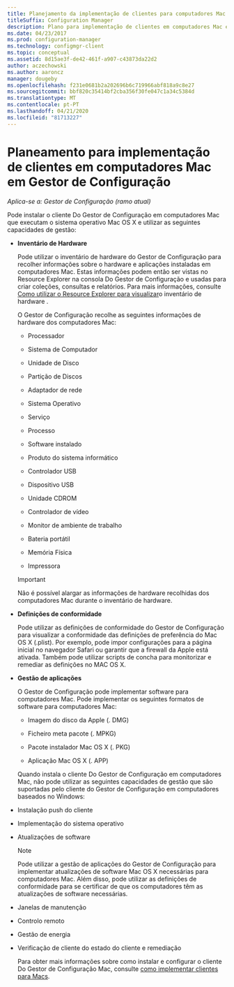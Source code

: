 ```yaml
---
title: Planejamento da implementação de clientes para computadores Mac
titleSuffix: Configuration Manager
description: Plano para implementação de clientes em computadores Mac em Gestor de Configuração.
ms.date: 04/23/2017
ms.prod: configuration-manager
ms.technology: configmgr-client
ms.topic: conceptual
ms.assetid: 8d15ae3f-de42-461f-a907-c43873da22d2
author: aczechowski
ms.author: aaroncz
manager: dougeby
ms.openlocfilehash: f231e0681b2a202696b6c719966abf818a9c8e27
ms.sourcegitcommit: bbf820c35414bf2cba356f30fe047c1a34c5384d
ms.translationtype: MT
ms.contentlocale: pt-PT
ms.lasthandoff: 04/21/2020
ms.locfileid: "81713227"
---
```

# <a name="planning-for-client-deployment-to-mac-computers-in-configuration-manager"></a>Planeamento para implementação de clientes em computadores Mac em Gestor de Configuração

*Aplica-se a: Gestor de Configuração (ramo atual)*

Pode instalar o cliente Do Gestor de Configuração em computadores Mac que executam o sistema operativo Mac OS X e utilizar as seguintes capacidades de gestão:  

- **Inventário de Hardware**  

   Pode utilizar o inventário de hardware do Gestor de Configuração para recolher informações sobre o hardware e aplicações instaladas em computadores Mac. Estas informações podem então ser vistas no Resource Explorer na consola Do Gestor de Configuração e usadas para criar coleções, consultas e relatórios. Para mais informações, consulte [Como utilizar o Resource Explorer para visualizar](../../../../core/clients/manage/inventory/use-resource-explorer-to-view-hardware-inventory.md)o inventário de hardware .  

   O Gestor de Configuração recolhe as seguintes informações de hardware dos computadores Mac:  

  -   Processador  

  -   Sistema de Computador  

  -   Unidade de Disco  

  -   Partição de Discos  

  -   Adaptador de rede  

  -   Sistema Operativo  

  -   Serviço  

  -   Processo  

  -   Software instalado  

  -   Produto do sistema informático  

  -   Controlador USB  

  -   Dispositivo USB  

  -   Unidade CDROM  

  -   Controlador de vídeo  

  -   Monitor de ambiente de trabalho  

  -   Bateria portátil  

  -   Memória Física  

  -   Impressora  

  > [!IMPORTANT]  
  >  Não é possível alargar as informações de hardware recolhidas dos computadores Mac durante o inventário de hardware.  

- **Definições de conformidade**  

   Pode utilizar as definições de conformidade do Gestor de Configuração para visualizar a conformidade das definições de preferência do Mac OS X (.plist). Por exemplo, pode impor configurações para a página inicial no navegador Safari ou garantir que a firewall da Apple está ativada. Também pode utilizar scripts de concha para monitorizar e remediar as definições no MAC OS X.  

- **Gestão de aplicações**  

   O Gestor de Configuração pode implementar software para computadores Mac. Pode implementar os seguintes formatos de software para computadores Mac:  

  -   Imagem do disco da Apple (. DMG)  

  -   Ficheiro meta pacote (. MPKG)  

  -   Pacote instalador Mac OS X (. PKG)  

  -   Aplicação Mac OS X (. APP)  

  Quando instala o cliente Do Gestor de Configuração em computadores Mac, não pode utilizar as seguintes capacidades de gestão que são suportadas pelo cliente do Gestor de Configuração em computadores baseados no Windows:  

- Instalação push do cliente  

- Implementação do sistema operativo  

- Atualizações de software  

  > [!NOTE]  
  >  Pode utilizar a gestão de aplicações do Gestor de Configuração para implementar atualizações de software Mac OS X necessárias para computadores Mac. Além disso, pode utilizar as definições de conformidade para se certificar de que os computadores têm as atualizações de software necessárias.  

- Janelas de manutenção  

- Controlo remoto  

- Gestão de energia  

- Verificação de cliente do estado do cliente e remediação  

  Para obter mais informações sobre como instalar e configurar o cliente Do Gestor de Configuração Mac, consulte [como implementar clientes para Macs](../../../../core/clients/deploy/deploy-clients-to-macs.md).

